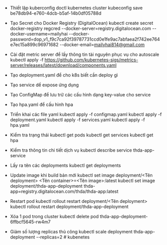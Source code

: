 - Thiết lập kuberconfig
  doctl kubernetes cluster kubeconfig save be78db94-e760-4dcb-b5af-14b0df05788d

- Tạo Secret cho Docker Registry (DigitalOcean)
  kubectl create secret docker-registry regcred --docker-server=registry.digitalocean.com --docker-username=mailyhai --docker-password=dop_v1_f9c7ca92f39787731ccd0e1fe9ac7abfaea2f742ee764e7ec15a899c96971682 --docker-email=mailyhai814@gmail.com

- Cài đặt metric server để lấy thông tin tài nguyên phục vụ cho autoscale
  kubectl apply -f https://github.com/kubernetes-sigs/metrics-server/releases/latest/download/components.yaml

- Tạo deployment.yaml để cho k8s biết cần deploy gì
- Tạo service dể expose ứng dụng
- Tạo ConfigMap để lưu trữ các cấu hình dạng key-value cho service
- Tạo hpa.yaml để cấu hình hpa

- Triển khai các file yaml
  kubectl apply -f configmap.yaml
  kubectl apply -f deployment.yaml
  kubectl apply -f services.yaml
  kubectl apply -f hpa.yaml

- Kiểm tra trạng thái
  kubectl get pods
  kubectl get services
  kubectl get hpa

- Kiểm tra thông tin chi tiết dịch vụ
  kubectl describe service thda-app-service
- Lấy ra tên các deployments
  kubectl get deployments
- Update image khi build bản mới
  kubectl set image deployment/<Tên deployment> <Tên container>=<Tên image>:latest
  kubectl set image deployment/thda-app-deployment thda-app=registry.digitalocean.com/thda/thda-app:latest

- Restart pod
  kubectl rollout restart deployment/<Tên deployment>
  kubectl rollout restart deployment/thda-app-deployment
- Xóa 1 pod trong cluster
  kubectl delete pod thda-app-deployment-6ffbcf5645-rw4m7

- Giảm số lượng replicas thủ công
  kubectl scale deployment thda-app-deployment --replicas=2
#   k u b e n e t e s  
 